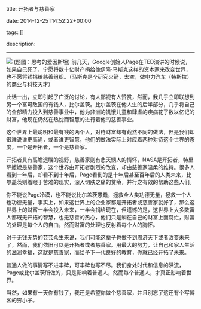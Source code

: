title: 开拓者与慈善家

date: 2014-12-25T14:52:22+00:00

tags: []

description: 

---
![](http://susefood.u.qiniudn.com/kaituozhe.jpg) (题图：思考的爱因斯坦)  前几天，Google创始人Page在TED演讲的时候说，如果自己死了，宁愿将数十亿财产捐给像伊隆·马斯克这样的资本家来改变世界，也不愿将钱捐给慈善组织。（马斯克是个研究火箭，太空，做电力汽车（特斯拉）的商业与科技天才） 

此话一出，立即引起了广泛的讨论，有人鄙视有人赞赏，然而，我几乎立即联想到另一个富可敌国的有钱人，比尔盖茨。比尔盖茨在他人生的后半部分，几乎将自己的全部精力投入到慈善事业中，他为非洲的饥饿儿童和肆虐的疾病花了数以亿记的财富，他现在仍然在热忱而智慧的进行着他的慈善事业。 

这个世界上最聪明和最有钱的两个人，对待财富却有截然不同的做法，但是我们却很难说谁更高尚，或者谁更智慧，他们的做法实际上对应着两种对待这个世界的态度，一个是开拓者，一个是慈善家。 

开拓者具有高瞻远瞩的视野，慈善家则有悲天悯人的情怀，NASA是开拓者，特里萨嬷嬷是慈善家，这个世界由开拓者剧烈的改变，却由慈善家温柔的维持。很多人看到一年后，却看不到十年后，Page看到的是十年后甚至百年后的人类未来，比尔盖茨则着眼于苦难的现实，深入切肤之痛的贫瘠，并行之有效的帮助这些人们。 

你不能说Page冷漠，也不能说比尔盖茨愚蠢，拯救全人类功德无量，拯救一个人也功德无量，事实上，如果这世界上的企业家都是开拓者或慈善家就好了，那么这世界上的财富一半会投入未来，一半会捐给现在，但遗憾的是，这世界上大多数富人都既无开拓的智慧，也无慈善的热心，他们只是躺在自己的财富上面腐烂，财富的处理是每个人的自由，然而财富的处理也反射着每个人的胸怀。 

对于无钱无势的芸芸众生来说，我们可能这辈子也做不到周济天下或者改变未来了，然而，我们依旧可以是开拓者或者慈善家。用最大的努力，让自己和家人生活的滋润幸福，这就是慈善家，而给予下一代良好的教育，你就已经开拓了未来。 

普通人做的事情写不进丰碑，可丰碑也写不尽。我们身处时代和信息的洪流，Page或比尔盖茨所做的，只是影响着普通人，然而每个普通人，才真正影响着世界。 

当然，如果有一天你有钱了，我还是希望你做个慈善家，并且别忘了这还有个写博客的穷小子。 
